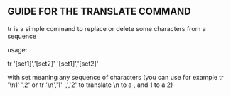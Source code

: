 ## GUIDE FOR THE TRANSLATE COMMAND

tr is a simple command to replace or delete some characters from a sequence 

usage:

tr '[set1]','[set2]' '[set1]','[set2]'

with set meaning any sequence of characters (you can use for example tr '\n1' ',2' or tr '\n','1' ',','2' to translate \n to a , and 1 to a 2)
